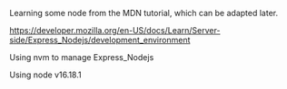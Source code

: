 Learning some node from the MDN tutorial, which can be adapted later.

https://developer.mozilla.org/en-US/docs/Learn/Server-side/Express_Nodejs/development_environment

Using nvm to manage Express_Nodejs

Using node v16.18.1

